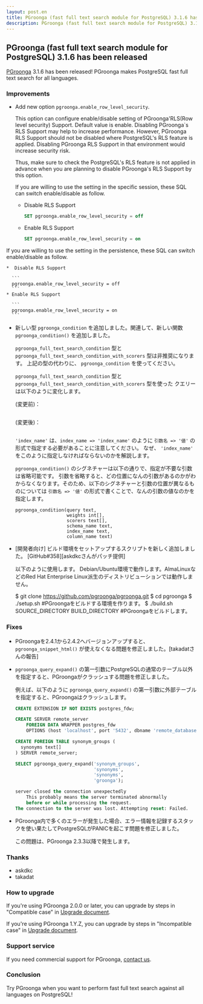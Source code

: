 ```yaml
---
layout: post.en
title: PGroonga (fast full text search module for PostgreSQL) 3.1.6 has been released
description: PGroonga (fast full text search module for PostgreSQL) 3.1.6 has been released!
---
```


## PGroonga (fast full text search module for PostgreSQL) 3.1.6 has been released

[PGroonga](https://pgroonga.github.io/) 3.1.6 has been released! PGroonga makes PostgreSQL fast full text search for all languages.

### Improvements

  * Add new option `pgroonga.enable_row_level_security`.

    This option can configure enable/disable setting of PGroonga'RLS(Row level security) Support. Default value is enable.
    Disabling PGroonga`s RLS Support may help to increase performance.
    However, PGroonga RLS Support should not be disabled where PostgreSQL's RLS feature is applied. Disabling PGroonga RLS Support in that environment would increase security risk.

    Thus, make sure to check the PostgreSQL's RLS feature is not applied in advance when you are planning to disable PGroonga's RLS Support by this option.
    
    If you are willing to use the setting in the specific session, these SQL can switch enable/disable as follow.

    * Disable RLS Support 

      ```sql
      SET pgroonga.enable_row_level_security = off
      ```
    * Enable RLS Support

      ```sql
      SET pgroonga.enable_row_level_security = on
      ```
   If you are willing to use the setting in the persistence, these SQL can switch enable/disable as follow.

    *  Disable RLS Support 

      ```
      pgroonga.enable_row_level_security = off
      ```
    * Enable RLS Support

      ```
      pgroonga.enable_row_level_security = on
      ```

  * 新しい型 `pgroonga_condition` を追加しました。関連して、新しい関数 `pgroonga_condition()` を追加しました。

    `pgroonga_full_text_search_condition` 型と `pgroonga_full_text_search_condition_with_scorers` 型は非推奨になります。
    上記の型の代わりに、 `pgroonga_condition` を使ってください。

    `pgroonga_full_text_search_condition` 型と `pgroonga_full_text_search_condition_with_scorers` 型を使った
    クエリーは以下のように変化します。

    (変更前)：

    ```sql

    ```

    (変更後)：

    ```sql

    ```

    `'index_name'` は、`index_name => 'index_name'` のように `引数名 => '値'` の形式で指定する必要があることに注意してください。
    なぜ、 `'index_name'` をこのように指定しなければならないのかを解説します。

    `pgroonga_condition()` のシグネチャーは以下の通りで、指定が不要な引数は省略可能です。
    引数を省略すると、どの位置になんの引数があるのかがわからなくなります。そのため、以下のシグネチャーと引数の位置が異なるものについては
    `引数名 => '値'` の形式で書くことで、なんの引数の値なのかを指定します。

      ```
      pgroonga_condition(query text,
                         weights int[],
                         scorers text[],
                         schema_name text,
                         index_name text,
                         column_name text)
      ```

  * [開発者向け] ビルド環境をセットアップするスクリプトを新しく追加しました。 [GitHub#358][askdkcさんがパッチ提供]

    以下のように使用します。
    Debian/Ubuntu環境で動作します。AlmaLinuxなどのRed Hat Enterprise Linux派生のディストリビューションでは動作しません。

    $ git clone https://github.com/pgroonga/pgroonga.git
    $ cd pgroonga
    $ ./setup.sh #PGroongaをビルドする環境を作ります。
    $ ./build.sh SOURCE_DIRECTORY BUILD_DIRECTORY #PGroongaをビルドします。

### Fixes

  * PGroongaを2.4.1から2.4.2へバージョンアップすると、 `pgroonga_snippet_html()` が使えなくなる問題を修正しました。[takadatさんの報告]

  * `pgroonga_query_expand()` の第一引数にPostgreSQLの通常のテーブル以外を指定すると、PGroongaがクラッシュする問題を修正しました。

    例えば、以下のように `pgroonga_query_expand()` の第一引数に外部テーブルを指定すると、PGroongaはクラッシュします。

    ```sql
    CREATE EXTENSION IF NOT EXISTS postgres_fdw;

    CREATE SERVER remote_server
        FOREIGN DATA WRAPPER postgres_fdw
        OPTIONS (host 'localhost', port '5432', dbname 'remote_database');

    CREATE FOREIGN TABLE synonym_groups (
      synonyms text[]
    ) SERVER remote_server;

    SELECT pgroonga_query_expand('synonym_groups',
                                 'synonyms',
                                 'synonyms',
                                 'groonga');

    server closed the connection unexpectedly
    	This probably means the server terminated abnormally
    	before or while processing the request.
    The connection to the server was lost. Attempting reset: Failed.
    ```

  * PGroonga内で多くのエラーが発生した場合、エラー情報を記録するスタックを使い果たしてPostgreSQLがPANICを起こす問題を修正しました。

    この問題は、PGroonga 2.3.3以降で発生します。

### Thanks

  * askdkc
  * takadat

### How to upgrade

If you're using PGroonga 2.0.0 or later, you can upgrade by steps in "Compatible case" in [Upgrade document](https://pgroonga.github.io/upgrade/#compatible-case).

If you're using PGroonga 1.Y.Z, you can upgrade by steps in "Incompatible case" in [Upgrade document](https://pgroonga.github.io/upgrade/#incompatible-case).

### Support service

If you need commercial support for PGroonga, [contact us](mailto:info@clear-code.com).

### Conclusion

Try PGroonga when you want to perform fast full text search against all languages on PostgreSQL!
